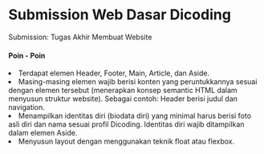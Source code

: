 ﻿# Submission Web Dasar Dicoding
 Submission: Tugas Akhir Membuat Website



<h4>Poin - Poin </h4>
<li>Terdapat elemen Header, Footer, Main, Article, dan Aside.</li>
<li>Masing-masing elemen wajib berisi konten yang peruntukkannya sesuai dengan elemen tersebut (menerapkan konsep semantic HTML dalam menyusun struktur website).
Sebagai contoh: Header berisi judul dan navigation.</li>
<li>Menampilkan identitas diri (biodata diri) yang minimal harus berisi foto asli diri dan nama sesuai profil Dicoding. Identitas diri wajib ditampilkan dalam elemen Aside.</li>
<li>Menyusun layout dengan menggunakan teknik float atau flexbox.</li>
